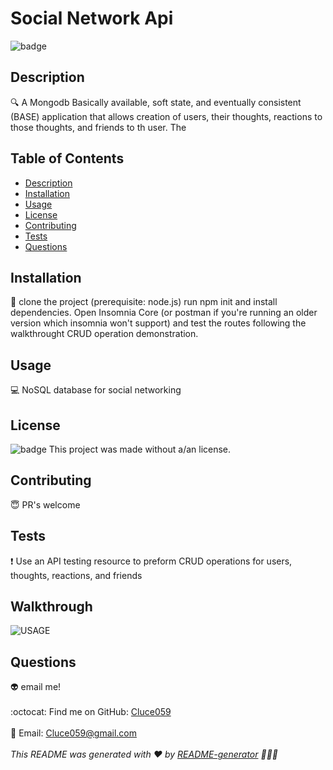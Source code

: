 # Social Network Api
  ![badge](https://img.shields.io/badge/license--blueviolet)
  <br />
  ## Description
  🔍 A Mongodb Basically available, soft state, and eventually consistent (BASE) application that allows creation of users, their thoughts, reactions to those thoughts, and friends to th user. The 
  ## Table of Contents
  - [Description](#description)
  - [Installation](#installation)
  - [Usage](#usage)
  - [License](#license)
  - [Contributing](#contributing)
  - [Tests](#tests)
  - [Questions](#questions)
  ## Installation
  💾 clone the project (prerequisite: node.js)  run npm init and install dependencies. Open Insomnia Core (or postman if you're running an older version which insomnia won't support) and test the routes following the walkthrought CRUD operation demonstration. 
  ## Usage
  💻 NoSQL database for social networking
  ## License
  
  ![badge](https://img.shields.io/badge/license--blueviolet)
  This project was made without a/an  license.
  
  ## Contributing
  😇 PR's welcome
  ## Tests
  ❗  Use an API testing resource to preform CRUD operations for users, thoughts, reactions, and friends

  ## Walkthrough
![USAGE](./assets/walkthrough.gif)

  ## Questions
  👽 email me!<br />
  <br />
  :octocat: Find me on GitHub: [Cluce059](https://github.com/Cluce059)<br />
  <br />
  💬 Email: Cluce059@gmail.com<br /><br />
  _This README was generated with ❤️ by [README-generator](https://github.com/Cluce059/readme-generator) 	👀👀👀_